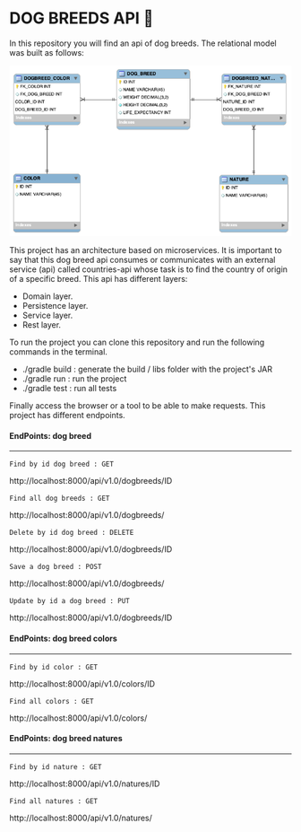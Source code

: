# DOG BREEDS API  🐶
In this repository you will find an api of dog breeds. The relational model was built as follows:

![](https://raw.githubusercontent.com/cristiancobo/doggi-app-backend/main/src/main/resources/static/DOG_BREE_API_MER.png?token=ATLSBGCHR7WPOJZTVZFZK43ASHF2E)  

This project has an architecture based on microservices. It is important to say that this dog breed api consumes or communicates with an external service (api) called countries-api whose task is to find the country of origin of a specific breed. This api has different layers: 

- Domain layer.
- Persistence layer.
- Service layer.
- Rest layer.  

To run the project you can clone this repository and run the following commands in the terminal.  

 - ./gradle build : generate the build / libs folder with the project's JAR
 - ./gradle run : run the project
 - ./gradle test : run all tests

Finally access the browser or a tool to be able to make requests. This project has different endpoints.

#### EndPoints: dog breed 

--- 

    Find by id dog breed : GET

 http://localhost:8000/api/v1.0/dogbreeds/ID

    Find all dog breeds : GET

http://localhost:8000/api/v1.0/dogbreeds/ 

    Delete by id dog breed : DELETE

http://localhost:8000/api/v1.0/dogbreeds/ID

    Save a dog breed : POST

http://localhost:8000/api/v1.0/dogbreeds/ 

    Update by id a dog breed : PUT

http://localhost:8000/api/v1.0/dogbreeds/ID 

#### EndPoints: dog breed colors

--- 

    Find by id color : GET

http://localhost:8000/api/v1.0/colors/ID

    Find all colors : GET

http://localhost:8000/api/v1.0/colors/ 

#### EndPoints: dog breed natures

--- 

    Find by id nature : GET

http://localhost:8000/api/v1.0/natures/ID

    Find all natures : GET

http://localhost:8000/api/v1.0/natures/ 







